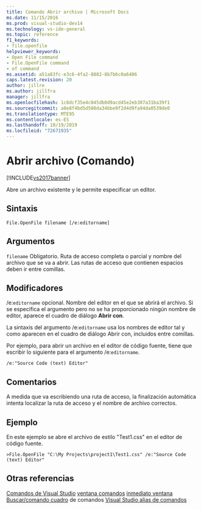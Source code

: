 ```yaml
---
title: Comando Abrir archivo | Microsoft Docs
ms.date: 11/15/2016
ms.prod: visual-studio-dev14
ms.technology: vs-ide-general
ms.topic: reference
f1_keywords:
- file.openfile
helpviewer_keywords:
- Open File command
- File.OpenFile command
- of command
ms.assetid: a51a83fc-e3c6-4fa2-8882-8b7b6c0a6406
caps.latest.revision: 20
author: jillre
ms.author: jillfra
manager: jillfra
ms.openlocfilehash: 1c8dcf35e4c045db0d9acd45e2eb307a31ba39f1
ms.sourcegitcommit: a8e8f4bd5d508da34bbe9f2d4d9fa94da0539de0
ms.translationtype: MTE95
ms.contentlocale: es-ES
ms.lasthandoff: 10/19/2019
ms.locfileid: "72671935"
---
```

# <a name="open-file-command"></a>Abrir archivo (Comando)
[!INCLUDE[vs2017banner](../../includes/vs2017banner.md)]

Abre un archivo existente y le permite especificar un editor.

## <a name="syntax"></a>Sintaxis

```
File.OpenFile filename [/e:editorname]
```

## <a name="arguments"></a>Argumentos
 `filename` Obligatorio. Ruta de acceso completa o parcial y nombre del archivo que se va a abrir. Las rutas de acceso que contienen espacios deben ir entre comillas.

## <a name="switches"></a>Modificadores
 /e:`editorname` opcional. Nombre del editor en el que se abrirá el archivo. Si se especifica el argumento pero no se ha proporcionado ningún nombre de editor, aparece el cuadro de diálogo **Abrir con**.

 La sintaxis del argumento /e:`editorname` usa los nombres de editor tal y como aparecen en el cuadro de diálogo Abrir con, incluidos entre comillas.

 Por ejemplo, para abrir un archivo en el editor de código fuente, tiene que escribir lo siguiente para el argumento /e:`editorname`.

```
/e:"Source Code (text) Editor"
```

## <a name="remarks"></a>Comentarios
 A medida que va escribiendo una ruta de acceso, la finalización automática intenta localizar la ruta de acceso y el nombre de archivo correctos.

## <a name="example"></a>Ejemplo
 En este ejemplo se abre el archivo de estilo "Test1.css" en el editor de código fuente.

```
>File.OpenFile "C:\My Projects\project1\Test1.css" /e:"Source Code (text) Editor"
```

## <a name="see-also"></a>Otras referencias
 [Comandos de Visual Studio](../../ide/reference/visual-studio-commands.md) [ventana comandos](../../ide/reference/command-window.md) [inmediato ventana](../../ide/reference/immediate-window.md) [Buscar/comando cuadro](../../ide/find-command-box.md) de comandos [Visual Studio alias de comandos](../../ide/reference/visual-studio-command-aliases.md)
